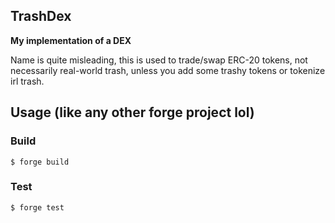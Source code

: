 ## TrashDex

**My implementation of a DEX**


Name is quite misleading, this is used to trade/swap ERC-20 tokens, not necessarily real-world trash, unless you add some trashy tokens or tokenize irl trash.



## Usage (like any other forge project lol)

### Build

```shell
$ forge build
```

### Test

```shell
$ forge test
```

